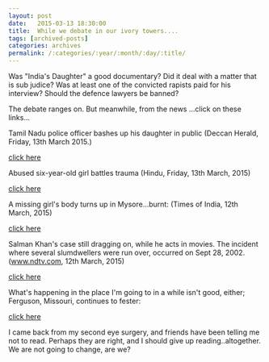 ```yaml
---
layout: post
date:	2015-03-13 18:30:00
title:  While we debate in our ivory towers....
tags: [archived-posts]
categories: archives
permalink: /:categories/:year/:month/:day/:title/
---
```

Was "India's Daughter" a good documentary? Did it deal with a matter that is sub judice? Was at least one of the convicted rapists paid for his interview? Should the defence lawyers be banned? 

The debate ranges on. But meanwhile, from the news  ...click on these links...

Tamil Nadu police officer bashes up his daughter in public (Deccan Herald, Friday, 13th March 2015.)

<a href="http://www.deccanherald.com/content/465195/suspended-tn-cop-beats-up.html"> click here </a>

Abused six-year-old girl battles trauma (Hindu, Friday, 13th March, 2015)

<a href="http://www.thehindu.com/news/national/other-states/abused-sixyearold-battles-trauma/article6987180.ece"> click here </a>

A missing girl's body turns up in Mysore...burnt: (Times of India, 12th March, 2015)

<a href="http://timesofindia.indiatimes.com/city/mysuru/Missing-9-yr-girl-found-murdered-in-Mysuru/articleshow/46544847.cms"> click here </a>

Salman Khan's case still dragging on, while he acts in movies. The incident where several slumdwellers were run over, occurred on Sept 28, 2002. (www.ndtv.com, 12th March, 2015)

<a href="http://www.ndtv.com/topic/salman-khan-hit-and-run-case"> click here </a>

What's happening in the place I'm going to in a while isn't good, either; Ferguson, Missouri, continues to fester:

<a href="http://www.thehindu.com/news/international/two-officers-shot-outside-ferguson-police-hq-after-chief-quits/article6986236.ece"> click here </a>

I came back from my second eye surgery, and friends have been telling me not to read. Perhaps they are right, and I should give up reading..altogether. We are not going to change, are we?
